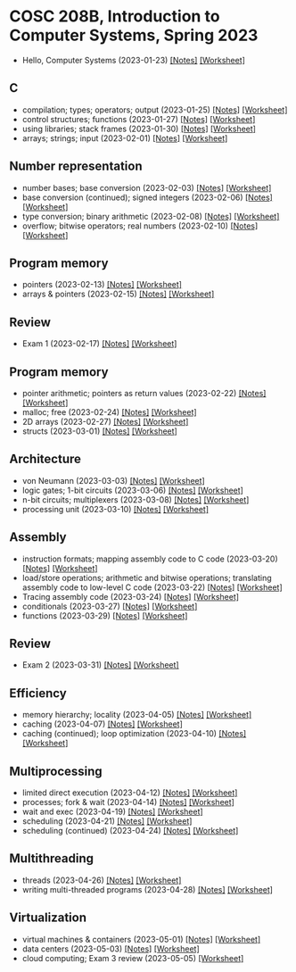 # COSC 208B, Introduction to Computer Systems, Spring 2023

* Hello, Computer Systems (2023-01-23) [[Notes]](2023-01-23.notes.html) 
[[Worksheet]](2023-01-23.worksheet.html)

## C
* compilation; types; operators; output (2023-01-25) [[Notes]](2023-01-25.notes.html) 
[[Worksheet]](2023-01-25.worksheet.html)
* control structures; functions (2023-01-27) [[Notes]](2023-01-27.notes.html) 
[[Worksheet]](2023-01-27.worksheet.html)
* using libraries; stack frames (2023-01-30) [[Notes]](2023-01-30.notes.html) 
[[Worksheet]](2023-01-30.worksheet.html)
* arrays; strings; input (2023-02-01) [[Notes]](2023-02-01.notes.html) 
[[Worksheet]](2023-02-01.worksheet.html)

## Number representation
* number bases; base conversion (2023-02-03) [[Notes]](2023-02-03.notes.html) 
[[Worksheet]](2023-02-03.worksheet.html)
* base conversion (continued); signed integers (2023-02-06) [[Notes]](2023-02-06.notes.html) 
[[Worksheet]](2023-02-06.worksheet.html)
* type conversion; binary arithmetic (2023-02-08) [[Notes]](2023-02-08.notes.html) 
[[Worksheet]](2023-02-08.worksheet.html)
* overflow; bitwise operators; real numbers (2023-02-10) [[Notes]](2023-02-10.notes.html) 
[[Worksheet]](2023-02-10.worksheet.html)

## Program memory
* pointers (2023-02-13) [[Notes]](2023-02-13.notes.html) 
[[Worksheet]](2023-02-13.worksheet.html)
* arrays & pointers (2023-02-15) [[Notes]](2023-02-15.notes.html) 
[[Worksheet]](2023-02-15.worksheet.html)

## Review
* Exam 1 (2023-02-17) [[Notes]](2023-02-17.notes.html) 
[[Worksheet]](2023-02-17.worksheet.html)

## Program memory
* pointer arithmetic; pointers as return values (2023-02-22) [[Notes]](2023-02-22.notes.html) 
[[Worksheet]](2023-02-22.worksheet.html)
* malloc; free (2023-02-24) [[Notes]](2023-02-24.notes.html) 
[[Worksheet]](2023-02-24.worksheet.html)
* 2D arrays (2023-02-27) [[Notes]](2023-02-27.notes.html) 
[[Worksheet]](2023-02-27.worksheet.html)
* structs (2023-03-01) [[Notes]](2023-03-01.notes.html) 
[[Worksheet]](2023-03-01.worksheet.html)

## Architecture
* von Neumann (2023-03-03) [[Notes]](2023-03-03.notes.html) 
[[Worksheet]](2023-03-03.worksheet.html)
* logic gates; 1-bit circuits (2023-03-06) [[Notes]](2023-03-06.notes.html) 
[[Worksheet]](2023-03-06.worksheet.html)
* n-bit circuits; multiplexers (2023-03-08) [[Notes]](2023-03-08.notes.html) 
[[Worksheet]](2023-03-08.worksheet.html)
* processing unit (2023-03-10) [[Notes]](2023-03-10.notes.html) 
[[Worksheet]](2023-03-10.worksheet.html)

## Assembly
* instruction formats; mapping assembly code to C code (2023-03-20) [[Notes]](2023-03-20.notes.html) 
[[Worksheet]](2023-03-20.worksheet.html)
* load/store operations; arithmetic and bitwise operations; translating assembly code to low-level C code (2023-03-22) [[Notes]](2023-03-22.notes.html) 
[[Worksheet]](2023-03-22.worksheet.html)
* Tracing assembly code (2023-03-24) [[Notes]](2023-03-24.notes.html) 
[[Worksheet]](2023-03-24.worksheet.html)
* conditionals (2023-03-27) [[Notes]](2023-03-27.notes.html) 
[[Worksheet]](2023-03-27.worksheet.html)
* functions (2023-03-29) [[Notes]](2023-03-29.notes.html) 
[[Worksheet]](2023-03-29.worksheet.html)

## Review
* Exam 2 (2023-03-31) [[Notes]](2023-03-31.notes.html) 
[[Worksheet]](2023-03-31.worksheet.html)

## Efficiency
* memory hierarchy; locality (2023-04-05) [[Notes]](2023-04-05.notes.html) 
[[Worksheet]](2023-04-05.worksheet.html)
* caching (2023-04-07) [[Notes]](2023-04-07.notes.html) 
[[Worksheet]](2023-04-07.worksheet.html)
* caching (continued); loop optimization (2023-04-10) [[Notes]](2023-04-10.notes.html) 
[[Worksheet]](2023-04-10.worksheet.html)

## Multiprocessing
* limited direct execution (2023-04-12) [[Notes]](2023-04-12.notes.html) 
[[Worksheet]](2023-04-12.worksheet.html)
* processes; fork & wait (2023-04-14) [[Notes]](2023-04-14.notes.html) 
[[Worksheet]](2023-04-14.worksheet.html)
* wait and exec (2023-04-19) [[Notes]](2023-04-19.notes.pdf) 
[[Worksheet]](2023-04-19.worksheet.pdf)
* scheduling (2023-04-21) [[Notes]](2023-04-21.notes.html) 
[[Worksheet]](2023-04-21.worksheet.html)
* scheduling (continued) (2023-04-24) [[Notes]](2023-04-24.notes.html) 
[[Worksheet]](2023-04-24.worksheet.html)

## Multithreading
* threads (2023-04-26) [[Notes]](2023-04-26.notes.html) 
[[Worksheet]](2023-04-26.worksheet.html)
* writing multi-threaded programs (2023-04-28) [[Notes]](2023-04-28.notes.html) 
[[Worksheet]](2023-04-28.worksheet.html)

## Virtualization
* virtual machines & containers (2023-05-01) [[Notes]](2023-05-01.notes.html) 
[[Worksheet]](2023-05-01.worksheet.html)
* data centers (2023-05-03) [[Notes]](2023-05-03.notes.html) 
[[Worksheet]](2023-05-03.worksheet.html)
* cloud computing; Exam 3 review (2023-05-05) [[Worksheet]](2023-05-05.worksheet.html)
